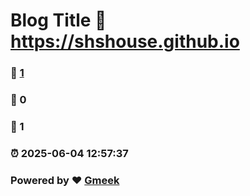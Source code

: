 # Blog Title :link: https://shshouse.github.io 
### :page_facing_up: [1](https://shshouse.github.io/tag.html) 
### :speech_balloon: 0 
### :hibiscus: 1 
### :alarm_clock: 2025-06-04 12:57:37 
### Powered by :heart: [Gmeek](https://github.com/Meekdai/Gmeek)
